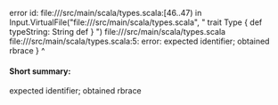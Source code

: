 error id: file://<WORKSPACE>/src/main/scala/types.scala:[46..47) in Input.VirtualFile("file://<WORKSPACE>/src/main/scala/types.scala", "
trait Type {
  def typeString: String
  def 
}
")
file://<WORKSPACE>/src/main/scala/types.scala
file://<WORKSPACE>/src/main/scala/types.scala:5: error: expected identifier; obtained rbrace
}
^
#### Short summary: 

expected identifier; obtained rbrace